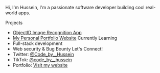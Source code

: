 Hi, I'm Hussein,
I'm a passionate software developer building cool real-world apps.

Projects
- [ObjectID Image Recognition App](https://github.com/Hussein-dev256/ROI-Based-Image-ID-Android-App)
- [My Personal Portfolio Website](https://Code.By-Hussein.github.io/portfolio)
Currently Learning
- Full-stack development
- Web security & Bug Bounty
Let's Connect!
- Twitter: [@Code_by__Hussein](https://twitter.com/codeBy_Hussein)
- TikTok: [@code_by__hussein](https://tiktok.com/@code_by__hussein)
- Portfolio: [Visit my website](https://Code.By-Hussein.github.io/portfolio)
